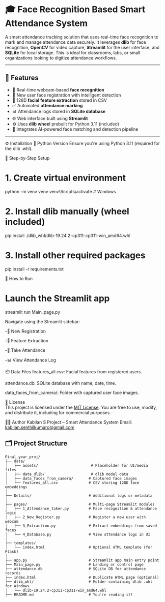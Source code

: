 # 🎓 Face Recognition Based Smart Attendance System

A smart attendance tracking solution that uses real-time face recognition to mark and manage attendance data securely. It leverages **dlib** for face recognition, **OpenCV** for video capture, **Streamlit** for the user interface, and **SQLite** for local storage. This is ideal for classrooms, labs, or small organizations looking to digitize attendance workflows.

---

## 📌 Features

- 📸 Real-time webcam-based **face recognition**
- 🧍 New user face registration with intelligent detection
- 🧠 128D **facial feature extraction** stored in CSV
- ✅ Automated **attendance marking**
- 📊 Attendance logs stored in **SQLite database**
- 🌐 Web interface built using **Streamlit**
- ⚙️ Uses **dlib wheel** prebuilt for Python 3.11 (included)
- 🤖 Integrates AI-powered face matching and detection pipeline

---
⚙️ Installation
🐍 Python Version
Ensure you're using Python 3.11 (required for the dlib .whl).

🔧 Step-by-Step Setup

# 1. Create virtual environment
python -m venv venv
venv\Scripts\activate          # Windows

# 2. Install dlib manually (wheel included)
pip install ./dlib_whl/dlib-19.24.2-cp311-cp311-win_amd64.whl

# 3. Install other required packages
pip install -r requirements.txt

🚀 How to Run

# Launch the Streamlit app
streamlit run Main_page.py

Navigate using the Streamlit sidebar:

-🧍 New Registration

-🧠 Feature Extraction

-📸 Take Attendance

-📊 View Attendance Log

📦 Data Files
features_all.csv: Facial features from registered users.

attendance.db: SQLite database with name, date, time.

data_faces_from_camera/: Folder with captured user face images.

📜 License  
This project is licensed under the [MIT License](LICENSE). You are free to use, modify, and distribute it, including for commercial purposes.

👨‍💻 Author
Kabilan S
Project – Smart Attendance System
Email: kabilan.senthilkumarc@gmail.com

## 🗂️ Project Structure

```plaintext
Final_year_proj/
├── data/
│   ├── assets/                        # Placeholder for UI/media files
│   ├── data_dlib/                     # dlib model data
│   ├── data_faces_from_camera/       # Captured face images
│   └── features_all.csv              # CSV storing 128D face embeddings
│
├── Details/                          # Additional logs or metadata
│
├── pages/                            # Multi-page Streamlit modules
│   ├── 1_Attendance_taker.py         # Face recognition & attendance logic
│   ├── 2_New_Register.py             # Register a new user with webcam
│   ├── 3_Extraction.py               # Extract embeddings from saved faces
│   └── 4_Database.py                 # View attendance logs in UI
│
├── templates/
│   └── index.html                    # Optional HTML template (for Flask)
│
├── app.py                            # Streamlit app main entry point
├── Main_page.py                      # Landing or control page
├── attendance.db                     # SQLite DB for attendance records
├── index.html                        # Duplicate HTML page (optional)
├── dlib_whl/                         # Folder containing dlib .whl for Windows
│   └── dlib-19.24.2-cp311-cp311-win_amd64.whl
├── README.md                         # You're reading it!





